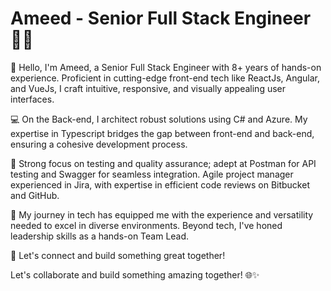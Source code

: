 # Ameed - Senior Full Stack Engineer 👨‍💻
👋 Hello, I'm Ameed, a Senior Full Stack Engineer with 8+ years of hands-on experience. Proficient in cutting-edge front-end tech like ReactJs, Angular, and VueJs, I craft intuitive, responsive, and visually appealing user interfaces.

💻 On the Back-end, I architect robust solutions using C# and Azure. My expertise in Typescript bridges the gap between front-end and back-end, ensuring a cohesive development process.

🧪 Strong focus on testing and quality assurance; adept at Postman for API testing and Swagger for seamless integration. Agile project manager experienced in Jira, with expertise in efficient code reviews on Bitbucket and GitHub.

🚀 My journey in tech has equipped me with the experience and versatility needed to excel in diverse environments. Beyond tech, I've honed leadership skills as a hands-on Team Lead.

🔗 Let's connect and build something great together!

Let's collaborate and build something amazing together! 🌐✨

<!--
**ameedjadallah/ameedjadallah** is a ✨ _special_ ✨ repository because its `README.md` (this file) appears on your GitHub profile.

Here are some ideas to get you started:

- 🔭 I’m currently working on ...
- 🌱 I’m currently learning ...
- 👯 I’m looking to collaborate on ...
- 🤔 I’m looking for help with ...
- 💬 Ask me about ...
- 📫 How to reach me: ...
- 😄 Pronouns: ...
- ⚡ Fun fact: ...
-->
